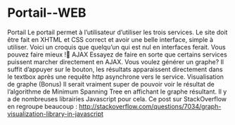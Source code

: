 # Portail--WEB
Portail
Le portail permet à l’utilisateur d’utiliser les trois services. Le site doit être fait en XHTML et CSS correct et avoir une belle interface, simple à utiliser.
Voici un croquis que quelqu’un qui est nul en interfaces ferait. Vous pouvez faire mieux !
AJAX
Essayez de faire en sorte que certains services puissent marcher directement en AJAX. Vous voulez générer un graphe? Il suffit d’appuyer sur le bouton, les résultats apparaissent directement dans le textbox après une requête http asynchrone vers le service.
Visualisation de graphe (Bonus)
Il serait vraiment super de pouvoir voir le résultat de l’algorithme de Minimum Spanning Tree en affichant le graphe résultant.
Il y a de nombreuses librairies Javascript pour cela. Ce post sur StackOverflow en regroupe beaucoup : http://stackoverflow.com/questions/7034/graph-visualization-library-in-javascript
